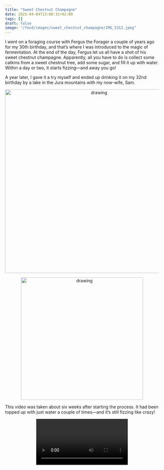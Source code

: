 ```yaml
---
title: "Sweet Chestnut Champagne"
date: 2025-04-04T13:08:31+02:00
tags: []
draft: false
image: "/food/images/sweet_chestnut_champagne/IMG_5312.jpeg"
---
```


I went on a foraging course with Fergus the Forager a couple of years ago for my 30th birthday, and that’s where I was introduced to the magic of fermentation. At the end of the day, Fergus let us all have a shot of his sweet chestnut champagne. Apparently, all you have to do is collect some catkins from a sweet chestnut tree, add some sugar, and fill it up with water. Within a day or two, it starts fizzing—and away you go!

A year later, I gave it a try myself and ended up drinking it on my 32nd birthday by a lake in the Jura mountains with my now-wife, Sam.  

<p align="center"> 
<img src="/food/images/sweet_chestnut_champagne/IMG_5312.jpeg" alt="drawing" width="600"/>
</p>


<p align="center"> 
<img src="/food/images/sweet_chestnut_champagne/IMG_5251.jpeg" alt="drawing" width="400"/>
</p>


This video was taken about six weeks after starting the process. It had been topped up with just water a couple of times—and it’s still fizzing like crazy!

<p align="center"> 
<video controls width="300">
  <source src="/food/images/sweet_chestnut_champagne/untitled.m4v" type="video/mp4">
  Your browser does not support the video tag.
</video>
</p>